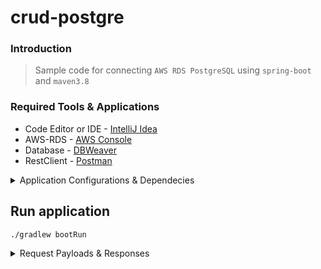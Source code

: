 # crud-postgre

### Introduction

> Sample code for connecting `AWS RDS PostgreSQL` using `spring-boot` and `maven3.8`

### Required Tools & Applications
 - Code Editor or IDE - [IntelliJ Idea](https://www.jetbrains.com/idea/download/#section=mac)
 - AWS-RDS - [AWS Console](https://aws.amazon.com/console/)
 - Database - [DBWeaver](https://dbeaver.io/files/dbeaver-ce-latest-macos.dmg)
 - RestClient - [Postman](https://www.postman.com/downloads/)

<details><summary>Application Configurations & Dependecies</summary>
<p>

- POM.xml
```xml
<?xml version="1.0" encoding="UTF-8"?>
<project xmlns="http://maven.apache.org/POM/4.0.0" xmlns:xsi="http://www.w3.org/2001/XMLSchema-instance"
         xsi:schemaLocation="http://maven.apache.org/POM/4.0.0 https://maven.apache.org/xsd/maven-4.0.0.xsd">
    <modelVersion>4.0.0</modelVersion>
    <parent>
        <groupId>org.springframework.boot</groupId>
        <artifactId>spring-boot-starter-parent</artifactId>
        <version>2.5.0</version>
        <relativePath/> <!-- lookup parent from repository -->
    </parent>
    <groupId>com.techsharezone</groupId>
    <artifactId>crud-postgre</artifactId>
    <version>0.0.1-SNAPSHOT</version>
    <name>crud-postgre</name>
    <description>Demo project for Spring Boot</description>
    <properties>
        <java.version>11</java.version>
    </properties>
    <dependencies>
        <dependency>
            <groupId>org.springframework.boot</groupId>
            <artifactId>spring-boot-starter-data-jpa</artifactId>
        </dependency>

        <dependency>
            <groupId>org.postgresql</groupId>
            <artifactId>postgresql</artifactId>
            <scope>runtime</scope>
        </dependency>
        <dependency>
            <groupId>org.projectlombok</groupId>
            <artifactId>lombok</artifactId>
            <optional>true</optional>
        </dependency>
        <dependency>
            <groupId>org.springframework.boot</groupId>
            <artifactId>spring-boot-starter-test</artifactId>
            <scope>test</scope>
        </dependency>
        <dependency>
            <groupId>org.springframework.boot</groupId>
            <artifactId>spring-boot-starter-web</artifactId>
        </dependency>

    </dependencies>

    <build>
        <plugins>
            <plugin>
                <groupId>org.springframework.boot</groupId>
                <artifactId>spring-boot-maven-plugin</artifactId>
                <configuration>
                    <excludes>
                        <exclude>
                            <groupId>org.projectlombok</groupId>
                            <artifactId>lombok</artifactId>
                        </exclude>
                    </excludes>
                </configuration>
            </plugin>
        </plugins>
    </build>

</project>

```
</p>
- application.properties
  
  ```properties
  spring.datasource.url=jdbc:{AWS_RDS_POSTGRESQL_ENDPOINT}/employee
  spring.datasource.username={DB_USRER_NAME}
  spring.datasource.password={DB_PASSWOED}
  spring.jpa.show-sql=true
  spring.jpa.hibernate.ddl-auto=create
  spring.jpa.properties.dialect=org.hibernate.dialect.PostgresSQLDialect
  ```
  </details>
  
## Run application
`
./gradlew bootRun
`
<details><summary>Request Payloads & Responses</summary>
<p>
  
 - Payload for create an employee
  
```ssh
curl -d '{"name":"Saurabh", "deapartment":"IT"}' -H "Content-Type: application/json" -X POST http://localhost:8080/save
```
  
- Fetch all employees
  
```
curl -H "Content-Type: application/json" -X GET http://localhost:8080/employees

```  

  ```json
  [
    {
        "id": 3214,
        "name": "Prashant",
        "department": "Software Engineering"
    },
    {
        "id": 2132,
        "name": "Saurabh",
        "department": "IT"
    },
    {
        "id": 3342,
        "name": "Galaxy",
        "department": "Software Engineer"
    }
]
  
  ```
  
  </p></details>
